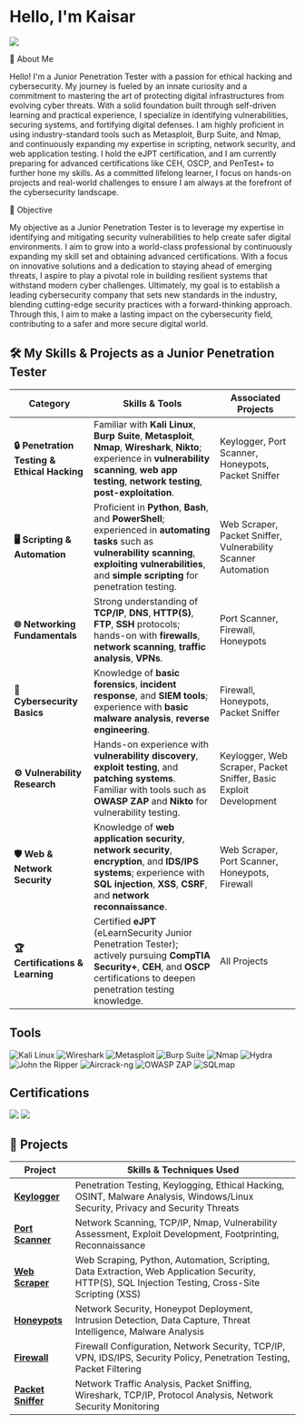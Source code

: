# Hello, I'm Kaisar
<a href="https://linkedin.com"><img src="https://img.shields.io/badge/-LinkedIn-0072b1?&style=for-the-badge&logo=linkedin&logoColor=white" /></a>


👋 About Me

Hello! I'm a Junior Penetration Tester with a passion for ethical hacking and cybersecurity. My journey is fueled by an innate curiosity and a commitment to mastering the art of protecting digital infrastructures from evolving cyber threats. With a solid foundation built through self-driven learning and practical experience, I specialize in identifying vulnerabilities, securing systems, and fortifying digital defenses. I am highly proficient in using industry-standard tools such as Metasploit, Burp Suite, and Nmap, and continuously expanding my expertise in scripting, network security, and web application testing. I hold the eJPT certification, and I am currently preparing for advanced certifications like CEH, OSCP, and PenTest+ to further hone my skills. As a committed lifelong learner, I focus on hands-on projects and real-world challenges to ensure I am always at the forefront of the cybersecurity landscape.

🎯 Objective

My objective as a Junior Penetration Tester is to leverage my expertise in identifying and mitigating security vulnerabilities to help create safer digital environments. I aim to grow into a world-class professional by continuously expanding my skill set and obtaining advanced certifications. With a focus on innovative solutions and a dedication to staying ahead of emerging threats, I aspire to play a pivotal role in building resilient systems that withstand modern cyber challenges. Ultimately, my goal is to establish a leading cybersecurity company that sets new standards in the industry, blending cutting-edge security practices with a forward-thinking approach. Through this, I aim to make a lasting impact on the cybersecurity field, contributing to a safer and more secure digital world.


## 🛠️ My Skills & Projects as a Junior Penetration Tester

| **Category**                            | **Skills & Tools**                                                                                                                                               | **Associated Projects**                                                                          |
|-----------------------------------------|------------------------------------------------------------------------------------------------------------------------------------------------------------------|-----------------------------------------------------------------------------------------------|
| **🔒 Penetration Testing & Ethical Hacking** | Familiar with **Kali Linux**, **Burp Suite**, **Metasploit**, **Nmap**, **Wireshark**, **Nikto**; experience in **vulnerability scanning**, **web app testing**, **network testing**, **post-exploitation**. | Keylogger, Port Scanner, Honeypots, Packet Sniffer                                           |
| **🖥️ Scripting & Automation**           | Proficient in **Python**, **Bash**, and **PowerShell**; experienced in **automating tasks** such as **vulnerability scanning**, **exploiting vulnerabilities**, and **simple scripting** for penetration testing. | Web Scraper, Packet Sniffer, Vulnerability Scanner Automation                                |
| **🌐 Networking Fundamentals**          | Strong understanding of **TCP/IP**, **DNS**, **HTTP(S)**, **FTP**, **SSH** protocols; hands-on with **firewalls**, **network scanning**, **traffic analysis**, **VPNs**. | Port Scanner, Firewall, Honeypots                                                          |
| **🔐 Cybersecurity Basics**             | Knowledge of **basic forensics**, **incident response**, and **SIEM tools**; experience with **basic malware analysis**, **reverse engineering**. | Firewall, Honeypots, Packet Sniffer                                                          |
| **⚙️ Vulnerability Research**           | Hands-on experience with **vulnerability discovery**, **exploit testing**, and **patching systems**. Familiar with tools such as **OWASP ZAP** and **Nikto** for vulnerability testing. | Keylogger, Web Scraper, Packet Sniffer, Basic Exploit Development                            |
| **🛡️ Web & Network Security**           | Knowledge of **web application security**, **network security**, **encryption**, and **IDS/IPS systems**; experience with **SQL injection**, **XSS**, **CSRF**, and **network reconnaissance**. | Web Scraper, Port Scanner, Honeypots, Firewall                                              |
| **🏆 Certifications & Learning**        | Certified **eJPT** (eLearnSecurity Junior Penetration Tester); actively pursuing **CompTIA Security+**, **CEH**, and **OSCP** certifications to deepen penetration testing knowledge. | All Projects                                                                                 |






                      


## Tools

![Kali Linux](https://img.shields.io/badge/-Kali%20Linux-557C94?&style=for-the-badge&logo=Kali-Linux&logoColor=white) ![Wireshark](https://img.shields.io/badge/-Wireshark-1679A7?&style=for-the-badge&logo=Wireshark&logoColor=white)  ![Metasploit](https://img.shields.io/badge/-Metasploit-333333?&style=for-the-badge&logo=Metasploit&logoColor=white)  ![Burp Suite](https://img.shields.io/badge/-Burp%20Suite-FF7A00?&style=for-the-badge&logo=PortSwigger&logoColor=white)  ![Nmap](https://img.shields.io/badge/-Nmap-4682B4?&style=for-the-badge&logo=Nmap&logoColor=white)  ![Hydra](https://img.shields.io/badge/-Hydra-008080?&style=for-the-badge&logo=hydra&logoColor=white)  ![John the Ripper](https://img.shields.io/badge/-John%20the%20Ripper-2E8B57?&style=for-the-badge&logo=JtR&logoColor=white)  ![Aircrack-ng](https://img.shields.io/badge/-Aircrack--ng-00CED1?&style=for-the-badge&logo=Aircrack-ng&logoColor=white)  ![OWASP ZAP](https://img.shields.io/badge/-OWASP%20ZAP-000000?&style=for-the-badge&logo=OWASP&logoColor=white)  ![SQLmap](https://img.shields.io/badge/-SQLmap-B22222?&style=for-the-badge&logo=sqlmap&logoColor=white)  


## Certifications
<img src="https://img.shields.io/badge/-eJPT%20Certified-0052CC?style=for-the-badge&logo=INE&logoColor=white" />
<img src="https://img.shields.io/badge/-TryHackMe%20Junior%20Penetration%20Tester-9B2C2C?style=for-the-badge&logo=TryHackMe&logoColor=white" />

## 🚀 Projects  

| **Project**                           | **Skills & Techniques Used**                                                                                                                       |
|---------------------------------------|----------------------------------------------------------------------------------------------------------------------------------------------------|
| **[Keylogger](https://github.com/KaisarCYS/Keylogger)**         | Penetration Testing, Keylogging, Ethical Hacking, OSINT, Malware Analysis, Windows/Linux Security, Privacy and Security Threats                    |
| **[Port Scanner](https://github.com/yourusername/port-scanner)**   | Network Scanning, TCP/IP, Nmap, Vulnerability Assessment, Exploit Development, Footprinting, Reconnaissance                                        |
| **[Web Scraper](https://github.com/KaisarCYS/Keylogger)**     | Web Scraping, Python, Automation, Scripting, Data Extraction, Web Application Security, HTTP(S), SQL Injection Testing, Cross-Site Scripting (XSS) |
| **[Honeypots](https://github.com/KaisarCYS/Honeypots)**         | Network Security, Honeypot Deployment, Intrusion Detection, Data Capture, Threat Intelligence, Malware Analysis                                    |
| **[Firewall](https://github.com/yourusername/firewall)**           | Firewall Configuration, Network Security, TCP/IP, VPN, IDS/IPS, Security Policy, Penetration Testing, Packet Filtering                            |
| **[Packet Sniffer](https://github.com/yourusername/packet-sniffer)**| Network Traffic Analysis, Packet Sniffing, Wireshark, TCP/IP, Protocol Analysis, Network Security Monitoring                                       |



